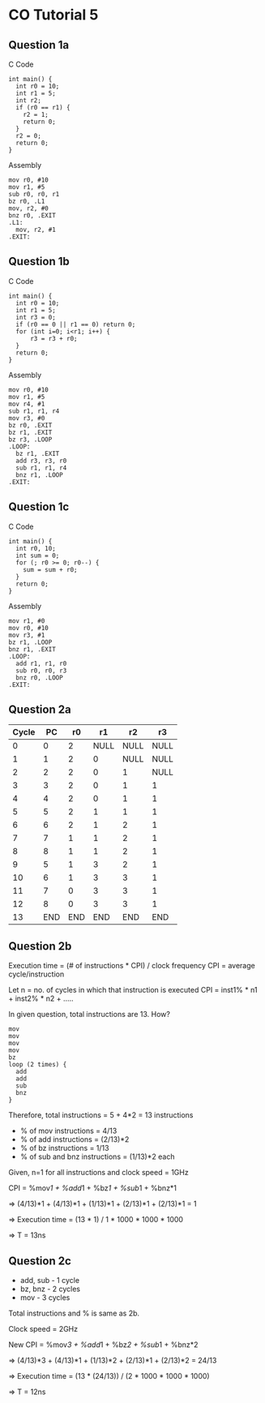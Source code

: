 # CO Tutorial 5

## Question 1a

C Code

    int main() {
      int r0 = 10;
      int r1 = 5;
      int r2;
      if (r0 == r1) {
        r2 = 1;
        return 0;
      }
      r2 = 0;
      return 0;
    }

Assembly

    mov r0, #10
    mov r1, #5
    sub r0, r0, r1
    bz r0, .L1
    mov, r2, #0
    bnz r0, .EXIT
    .L1:
      mov, r2, #1
    .EXIT:

## Question 1b

C Code 

    int main() {
      int r0 = 10;
      int r1 = 5;
      int r3 = 0;
      if (r0 == 0 || r1 == 0) return 0;
      for (int i=0; i<r1; i++) {
          r3 = r3 + r0;
      }
      return 0;
    }

Assembly

    mov r0, #10 
    mov r1, #5
    mov r4, #1
    sub r1, r1, r4
    mov r3, #0
    bz r0, .EXIT
    bz r1, .EXIT
    bz r3, .LOOP
    .LOOP:
      bz r1, .EXIT
      add r3, r3, r0
      sub r1, r1, r4
      bnz r1, .LOOP
    .EXIT:

## Question 1c

C Code

    int main() {
      int r0, 10;
      int sum = 0;
      for (; r0 >= 0; r0--) {
        sum = sum + r0;
      }
      return 0;
    }

Assembly

    mov r1, #0
    mov r0, #10
    mov r3, #1
    bz r1, .LOOP
    bnz r1, .EXIT
    .LOOP:
      add r1, r1, r0
      sub r0, r0, r3
      bnz r0, .LOOP
    .EXIT:

## Question 2a

| Cycle | PC | r0 | r1 | r2 | r3 |
|-------|----|----|----|----|----|
| 0     | 0  | 2  |NULL|NULL|NULL|
| 1     | 1  | 2  | 0  |NULL|NULL|
| 2     | 2  | 2  | 0  | 1  |NULL|
| 3     | 3  | 2  | 0  | 1  | 1  |
| 4     | 4  | 2  | 0  | 1  | 1  |
| 5     | 5  | 2  | 1  | 1  | 1  |
| 6     | 6  | 2  | 1  | 2  | 1  |
| 7     | 7  | 1  | 1  | 2  | 1  |
| 8     | 8  | 1  | 1  | 2  | 1  |
| 9     | 5  | 1  | 3  | 2  | 1  |
| 10    | 6  | 1  | 3  | 3  | 1  |
| 11    | 7  | 0  | 3  | 3  | 1  |
| 12    | 8  | 0  | 3  | 3  | 1  |
| 13    |END |END |END |END |END |

## Question 2b

Execution time = (# of instructions * CPI) / clock frequency
CPI = average cycle/instruction

Let n = no. of cycles in which that instruction is executed
CPI = inst1% * n1 + inst2% * n2 + .....

In given question, total instructions are 13. How?

    mov
    mov
    mov
    mov
    bz
    loop (2 times) {
      add
      add
      sub
      bnz
    }

Therefore, total instructions =  5 + 4*2 = 13 instructions

* % of mov instructions = 4/13 
* % of add instructions = (2/13)*2
* % of bz instructions = 1/13
* % of sub and bnz instructions = (1/13)*2 each

Given, n=1 for all instructions and clock speed = 1GHz

CPI = %mov*1 + %add*1 + %bz*1 + %sub*1 + %bnz*1

=> (4/13)*1 + (4/13)*1 + (1/13)*1 + (2/13)*1 + (2/13)*1 = 1

=> Execution time = (13 * 1) / 1 * 1000 * 1000 * 1000

=> T = 13ns

## Question 2c

* add, sub - 1 cycle
* bz, bnz - 2 cycles
* mov - 3 cycles

Total instructions and % is same as 2b.

Clock speed = 2GHz

New CPI = %mov*3 + %add*1 + %bz*2 + %sub*1 + %bnz*2

=> (4/13)*3 + (4/13)*1 + (1/13)*2 + (2/13)*1 + (2/13)*2 = 24/13

=> Execution time = (13 * (24/13)) / (2 * 1000 * 1000 * 1000)

=> T = 12ns